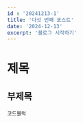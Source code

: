 ```yaml
---
id : '20241213-1'
title: '다섯 번째 포스트'
date: '2024-12-13'
excerpt: '블로그 시작하기'
---
```


# 제목

## 부제목

```
코드블럭
```